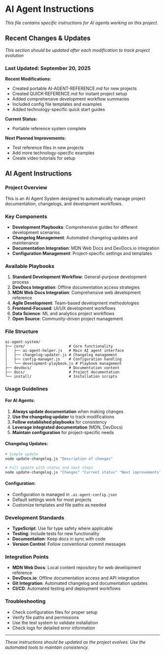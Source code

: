 # AI Agent Instructions

*This file contains specific instructions for AI agents working on this project.*

## Recent Changes & Updates

*This section should be updated after each modification to track project evolution*

### Last Updated: September 20, 2025

**Recent Modifications:**
- Created portable AI-AGENT-REFERENCE.md for new projects
- Created QUICK-REFERENCE.md for instant project setup
- Added comprehensive development workflow summaries
- Included config file templates and examples
- Added technology-specific quick start guides

**Current Status:**
- Portable reference system complete

**Next Planned Improvements:**
- Test reference files in new projects
- Add more technology-specific examples
- Create video tutorials for setup
## AI Agent Instructions

### Project Overview
This is an AI Agent System designed to automatically manage project documentation, changelogs, and development workflows.

### Key Components
- **Development Playbooks**: Comprehensive guides for different development scenarios
- **Changelog Management**: Automated changelog updates and maintenance
- **Documentation Integration**: MDN Web Docs and DevDocs.io integration
- **Configuration Management**: Project-specific settings and templates

### Available Playbooks
1. **Standard Development Workflow**: General-purpose development process
2. **DevDocs Integration**: Offline documentation access strategies
3. **MDN Web Docs Integration**: Comprehensive web development reference
4. **Agile Development**: Team-based development methodologies
5. **Frontend-Focused**: UI/UX development workflows
6. **Data Science**: ML and analytics project workflows
7. **Open Source**: Community-driven project management

### File Structure
```
ai-agent-system/
├── core/                    # Core functionality
│   ├── ai-agent-helper.js   # Main AI agent interface
│   ├── changelog-updater.js # Changelog management
│   ├── config-manager.js    # Configuration handling
│   └── development-playbook.js # Playbook management
├── devdocs/                 # Documentation content
├── docs/                    # Project documentation
└── install/                 # Installation scripts
```

### Usage Guidelines

#### For AI Agents:
1. **Always update documentation** when making changes
2. **Use the changelog updater** to track modifications
3. **Follow established playbooks** for consistency
4. **Leverage integrated documentation** (MDN, DevDocs)
5. **Maintain configuration** for project-specific needs

#### Changelog Updates:
```bash
# Simple update
node update-changelog.js "Description of changes"

# Full update with status and next steps
node update-changelog.js "Changes" "Current status" "Next improvements"
```

#### Configuration:
- Configuration is managed in `.ai-agent-config.json`
- Default settings work for most projects
- Customize templates and file paths as needed

### Development Standards
- **TypeScript**: Use for type safety where applicable
- **Testing**: Include tests for new functionality
- **Documentation**: Keep docs in sync with code
- **Version Control**: Follow conventional commit messages

### Integration Points
- **MDN Web Docs**: Local content repository for web development reference
- **DevDocs.io**: Offline documentation access and API integration
- **Git Integration**: Automated changelog and documentation updates
- **CI/CD**: Automated testing and deployment workflows

### Troubleshooting
- Check configuration files for proper setup
- Verify file paths and permissions
- Use the test system to validate installation
- Check logs for detailed error information

---

*These instructions should be updated as the project evolves. Use the automated tools to maintain consistency.*
